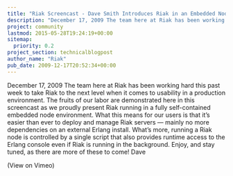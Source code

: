 ```yaml
---
title: "Riak Screencast - Dave Smith Introduces Riak in an Embedded Node"
description: "December 17, 2009 The team here at Riak has been working hard this past week to take Riak to the next level when it comes to usability in a production environment. The fruits of our labor are demonstrated here in this screencast as we proudly present Riak running in a fully self-contained embedd"
project: community
lastmod: 2015-05-28T19:24:19+00:00
sitemap:
  priority: 0.2
project_section: technicalblogpost
author_name: "Riak"
pub_date: 2009-12-17T20:52:34+00:00
---
```

December 17, 2009
The team here at Riak has been working hard this past week to take Riak to the next level when it comes to usability in a production environment. The fruits of our labor are demonstrated here in this screencast as we proudly present Riak running in a fully self-contained embedded node environment.
What this means for our users is that it’s easier than ever to deploy and manage Riak servers — mainly no more dependencies on an external Erlang install. What’s more, running a Riak node is controlled by a single script that also provides runtime access to the Erlang console even if Riak is running in the background.
Enjoy, and stay tuned, as there are more of these to come!
Dave

(View on Vimeo)
